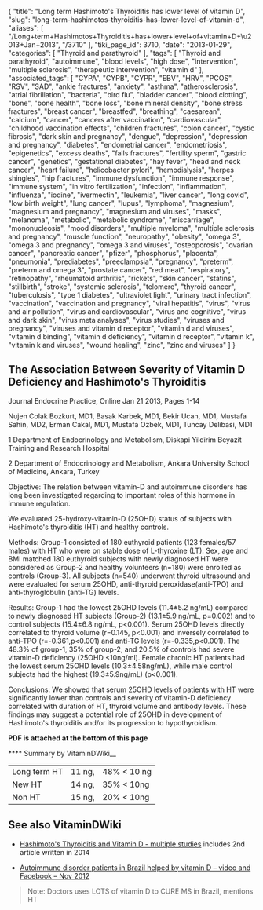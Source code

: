 {
    "title": "Long term Hashimoto's Thyroiditis has lower level of vitamin D",
    "slug": "long-term-hashimotos-thyroiditis-has-lower-level-of-vitamin-d",
    "aliases": [
        "/Long+term+Hashimotos+Thyroiditis+has+lower+level+of+vitamin+D+\u2013+Jan+2013",
        "/3710"
    ],
    "tiki_page_id": 3710,
    "date": "2013-01-29",
    "categories": [
        "Thyroid and parathyroid"
    ],
    "tags": [
        "Thyroid and parathyroid",
        "autoimmune",
        "blood levels",
        "high dose",
        "intervention",
        "multiple sclerosis",
        "therapeutic intervention",
        "vitamin d"
    ],
    "associated_tags": [
        "CYPA",
        "CYPB",
        "CYPR",
        "EBV",
        "HRV",
        "PCOS",
        "RSV",
        "SAD",
        "ankle fractures",
        "anxiety",
        "asthma",
        "atherosclerosis",
        "atrial fibrillation",
        "bacteria",
        "bird flu",
        "bladder cancer",
        "blood clotting",
        "bone",
        "bone health",
        "bone loss",
        "bone mineral density",
        "bone stress fractures",
        "breast cancer",
        "breastfed",
        "breathing",
        "caesarean",
        "calcium",
        "cancer",
        "cancers after vaccination",
        "cardiovascular",
        "childhood vaccination effects",
        "children fractures",
        "colon cancer",
        "cystic fibrosis",
        "dark skin and pregnancy",
        "dengue",
        "depression",
        "depression and pregnancy",
        "diabetes",
        "endometrial cancer",
        "endometriosis",
        "epigenetics",
        "excess deaths",
        "falls fractures",
        "fertility sperm",
        "gastric cancer",
        "genetics",
        "gestational diabetes",
        "hay fever",
        "head and neck cancer",
        "heart failure",
        "helicobacter pylori",
        "hemodialysis",
        "herpes shingles",
        "hip fractures",
        "immune dysfunction",
        "immune response",
        "immune system",
        "in vitro fertilization",
        "infection",
        "inflammation",
        "influenza",
        "iodine",
        "ivermectin",
        "leukemia",
        "liver cancer",
        "long covid",
        "low birth weight",
        "lung cancer",
        "lupus",
        "lymphoma",
        "magnesium",
        "magnesium and pregnancy",
        "magnesium and viruses",
        "masks",
        "melanoma",
        "metabolic",
        "metabolic syndrome",
        "miscarriage",
        "mononucleosis",
        "mood disorders",
        "multiple myeloma",
        "multiple sclerosis and pregnancy",
        "muscle function",
        "neuropathy",
        "obesity",
        "omega 3",
        "omega 3 and pregnancy",
        "omega 3 and viruses",
        "osteoporosis",
        "ovarian cancer",
        "pancreatic cancer",
        "pfizer",
        "phosphorus",
        "placenta",
        "pneumonia",
        "prediabetes",
        "preeclampsia",
        "pregnancy",
        "preterm",
        "preterm and omega 3",
        "prostate cancer",
        "red meat",
        "respiratory",
        "retinopathy",
        "rheumatoid arthritis",
        "rickets",
        "skin cancer",
        "statins",
        "stillbirth",
        "stroke",
        "systemic sclerosis",
        "telomere",
        "thyroid cancer",
        "tuberculosis",
        "type 1 diabetes",
        "ultraviolet light",
        "urinary tract infection",
        "vaccination",
        "vaccination and pregnancy",
        "viral hepatitis",
        "virus",
        "virus and air pollution",
        "virus and cardiovascular",
        "virus and cognitive",
        "virus and dark skin",
        "virus meta analyses",
        "virus studies",
        "viruses and pregnancy",
        "viruses and vitamin d receptor",
        "vitamin d and viruses",
        "vitamin d binding",
        "vitamin d deficiency",
        "vitamin d receptor",
        "vitamin k",
        "vitamin k and viruses",
        "wound healing",
        "zinc",
        "zinc and viruses"
    ]
}


## The Association Between Severity of Vitamin D Deficiency and Hashimoto's Thyroiditis

Journal	Endocrine Practice, Online Jan 21 2013, Pages	1-14

Nujen Colak Bozkurt, MD1, Basak Karbek, MD1, Bekir Ucan, MD1, Mustafa Sahin, MD2, Erman Cakal, MD1, Mustafa Ozbek, MD1, Tuncay Delibasi, MD1

1 Department of Endocrinology and Metabolism, Diskapi Yildirim Beyazit Training and Research Hospital

2 Department of Endocrinology and Metabolism, Ankara University School of Medicine, Ankara, Turkey

Objective: The relation between vitamin-D and autoimmune disorders has long been investigated regarding to important roles of this hormone in immune regulation. 

We evaluated 25-hydroxy-vitamin-D (25OHD) status of subjects with Hashimoto's thyroiditis (HT) and healthy controls.

Methods: Group-1 consisted of 180 euthyroid patients (123 females/57 males) with HT who were on stable dose of L-thyroxine (LT). Sex, age and BMI matched 180 euthyroid subjects with newly diagnosed HT were considered as Group-2 and healthy volunteers (n=180) were enrolled as controls (Group-3). All subjects (n=540) underwent thyroid ultrasound and were evaluated for serum 25OHD, anti-thyroid peroxidase(anti-TPO) and anti-thyroglobulin (anti-TG) levels.

Results: Group-1 had the lowest 25OHD levels (11.4±5.2 ng/mL) compared to newly diagnosed HT subjects (Group-2) (13.1±5.9 ng/mL, p=0.002) and to control subjects (15.4±6.8 ng/mL, p<0.001). Serum 25OHD levels directly correlated to thyroid volume (r=0.145, p<0.001) and inversely correlated to anti-TPO (r=-0.361,p<0.001) and anti-TG levels (r=-0.335,p<0.001). The 48.3% of group-1, 35% of group-2, and 20.5% of controls had severe vitamin-D deficiency (25OHD <10ng/ml). Female chronic HT patients had the lowest serum 25OHD levels (10.3±4.58ng/mL), while male control subjects had the highest (19.3±5.9ng/mL) (p<0.001).

Conclusions: We showed that serum 25OHD levels of patients with HT were significantly lower than controls and severity of vitamin-D deficiency correlated with duration of HT, thyroid volume and antibody levels. These findings may suggest a potential role of 25OHD in development of Hashimoto's thyroiditis and/or its progression to hypothyroidism.

 **PDF is attached at the bottom of this page** 

 **** Summary by VitaminDWiki__

| | | |
| --- | --- | --- |
| Long term HT  | 11 ng,  | 48% < 10 ng |
| New HT  | 14 ng,  | 35% < 10ng |
| Non HT  | 15 ng,  | 20% < 10ng  |

## See also VitaminDWiki

* [Hashimoto's Thyroiditis and Vitamin D - multiple studies](/tags/hashimotos-thyroiditis-and-vitamin-d-multiple-studies.html) includes 2nd article written in 2014

* [Autoimmune disorder patients in Brazil helped by vitamin D – video and Facebook – Nov 2012](/posts/autoimmune-disorder-patients-in-brazil-helped-by-vitamin-d-video-and-facebook)  

> Note: Doctors uses LOTS of vitamin D to CURE MS in Brazil, mentions HT